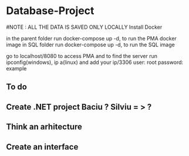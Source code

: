 # Database-Project



#NOTE :  ALL THE DATA IS SAVED ONLY LOCALLY
Install Docker

in the parent folder run docker-compose up -d, to run the PMA docker image
in SQL folder run docker-compose up -d, to run the SQL image


go to localhost/8080 to access PMA and to find the server run ipconfig(windows), ip a(linux) and add your ip/3306
user: root
password: example
## To do
## Create .NET project Baciu ? Silviu = > ?
## Think an arhitecture
## Create an interface
